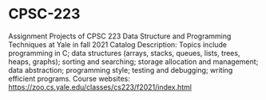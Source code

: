 # CPSC-223
Assignment Projects of CPSC 223 Data Structure and Programming Techniques at Yale in fall 2021
Catalog Description:
Topics include programming in C; data structures (arrays, stacks, queues, lists, trees, heaps, graphs); sorting and searching; storage allocation and management; data abstraction; programming style; testing and debugging; writing efficient programs.
Course websites: https://zoo.cs.yale.edu/classes/cs223/f2021/index.html
